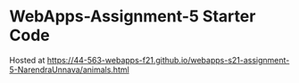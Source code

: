 # WebApps-Assignment-5 Starter Code

Hosted at <https://44-563-webapps-f21.github.io/webapps-s21-assignment-5-NarendraUnnava/animals.html>

